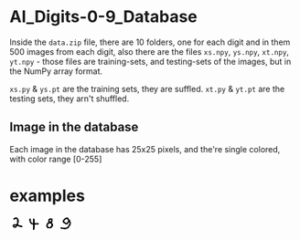 # AI_Digits-0-9_Database
Inside the `data.zip` file, there are 10 folders, one for each digit and in them 500 images from each digit,
also there are the files `xs.npy`, `ys.npy`, `xt.npy`, `yt.npy` - those files are training-sets, and testing-sets of the images, but in the NumPy array format.

`xs.py` & `ys.pt` are the training sets, they are suffled.
`xt.py` & `yt.pt` are the testing sets, they arn't shuffled.

## Image in the database
Each image in the database has 25x25 pixels, and the're single colored, with color range [0-255]

# examples
<span>
  <img src="2.png"/>
  <img src="4.png"/>
  <img src="8.png"/>
  <img src="9.png"/>
</span>
